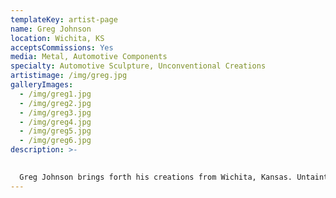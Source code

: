 ```yaml
---
templateKey: artist-page
name: Greg Johnson
location: Wichita, KS
acceptsCommissions: Yes
media: Metal, Automotive Components
specialty: Automotive Sculpture, Unconventional Creations
artistimage: /img/greg.jpg
galleryImages:
  - /img/greg1.jpg
  - /img/greg2.jpg
  - /img/greg3.jpg
  - /img/greg4.jpg
  - /img/greg5.jpg
  - /img/greg6.jpg
description: >-
  

  Greg Johnson brings forth his creations from Wichita, Kansas. Untainted by formal art education, his works stand as unique as they are diverse. His media are the materials, tools, and techniques of his 30-year career in automotive collision repair and restoration. In 1996, Greg re-directed his successful 20-year old body repair business and released his employees. Going solo cut both overhead and distractions as well as income; it created time for artistic concentration. "Creating and repairing are parallel with very different outcomes. To repair is problem solving to duplicate the original. To create is problem solving toward an unknown and dynamic end." Greg still spends too much of his energy paying the bills with collision repair, but hopes and prays to convert 100% of his labor to sculpture, as recognition of and demand for his work grows
---
```

